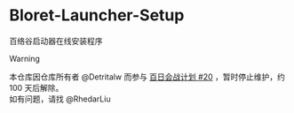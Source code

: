 # Bloret-Launcher-Setup
百络谷启动器在线安装程序

> [!WARNING]
> 本仓库因仓库所有者 @Detritalw 而参与 [百日会战计划 #20](https://github.com/BloretCrew/Bloret-Launcher/discussions/20) ，暂时停止维护，约 100 天后解除。  
> 如有问题，请找 @RhedarLiu
